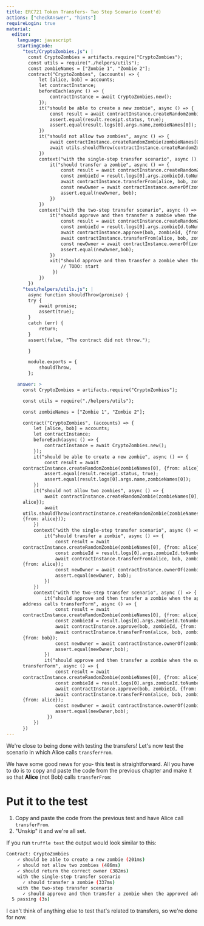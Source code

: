 ```yaml
---
title: ERC721 Token Transfers- Two Step Scenario (cont'd)
actions: ["checkAnswer", "hints"]
requireLogin: true
material:
  editor:
    language: javascript
    startingCode:
      "test/CryptoZombies.js": |
        const CryptoZombies = artifacts.require("CryptoZombies");
        const utils = require("./helpers/utils");
        const zombieNames = ["Zombie 1", "Zombie 2"];
        contract("CryptoZombies", (accounts) => {
            let [alice, bob] = accounts;
            let contractInstance;
            beforeEach(async () => {
                contractInstance = await CryptoZombies.new();
            });
            it("should be able to create a new zombie", async () => {
                const result = await contractInstance.createRandomZombie(zombieNames[0], {from: alice});
                assert.equal(result.receipt.status, true);
                assert.equal(result.logs[0].args.name,zombieNames[0]);
            })
            it("should not allow two zombies", async () => {
                await contractInstance.createRandomZombie(zombieNames[0], {from: alice});
                await utils.shouldThrow(contractInstance.createRandomZombie(zombieNames[1], {from: alice}));
            })
            context("with the single-step transfer scenario", async () => {
                it("should transfer a zombie", async () => {
                    const result = await contractInstance.createRandomZombie(zombieNames[0], {from: alice});
                    const zombieId = result.logs[0].args.zombieId.toNumber();
                    await contractInstance.transferFrom(alice, bob, zombieId, {from: alice});
                    const newOwner = await contractInstance.ownerOf(zombieId);
                    assert.equal(newOwner, bob);
                })
            })
            context("with the two-step transfer scenario", async () => {
                it("should approve and then transfer a zombie when the approved address calls transferForm", async () => {
                    const result = await contractInstance.createRandomZombie(zombieNames[0], {from: alice});
                    const zombieId = result.logs[0].args.zombieId.toNumber();
                    await contractInstance.approve(bob, zombieId, {from: alice});
                    await contractInstance.transferFrom(alice, bob, zombieId, {from: bob});
                    const newOwner = await contractInstance.ownerOf(zombieId);
                    assert.equal(newOwner,bob);
                })
                xit("should approve and then transfer a zombie when the owner calls transferForm", async () => {
                    // TODO: start
                 })
            })
        })
      "test/helpers/utils.js": |
        async function shouldThrow(promise) {
        try {
            await promise;
            assert(true);
        }
        catch (err) {
            return;
        }
        assert(false, "The contract did not throw.");

        }

        module.exports = {
            shouldThrow,
        };

    answer: >
      const CryptoZombies = artifacts.require("CryptoZombies");

      const utils = require("./helpers/utils");

      const zombieNames = ["Zombie 1", "Zombie 2"];

      contract("CryptoZombies", (accounts) => {
          let [alice, bob] = accounts;
          let contractInstance;
          beforeEach(async () => {
              contractInstance = await CryptoZombies.new();
          });
          it("should be able to create a new zombie", async () => {
              const result = await
      contractInstance.createRandomZombie(zombieNames[0], {from: alice});
              assert.equal(result.receipt.status, true);
              assert.equal(result.logs[0].args.name,zombieNames[0]);
          })
          it("should not allow two zombies", async () => {
              await contractInstance.createRandomZombie(zombieNames[0], {from:
      alice});
              await
      utils.shouldThrow(contractInstance.createRandomZombie(zombieNames[1],
      {from: alice}));
          })
          context("with the single-step transfer scenario", async () => {
              it("should transfer a zombie", async () => {
                  const result = await
      contractInstance.createRandomZombie(zombieNames[0], {from: alice});
                  const zombieId = result.logs[0].args.zombieId.toNumber();
                  await contractInstance.transferFrom(alice, bob, zombieId,
      {from: alice});
                  const newOwner = await contractInstance.ownerOf(zombieId);
                  assert.equal(newOwner, bob);
              })
          })
          context("with the two-step transfer scenario", async () => {
              it("should approve and then transfer a zombie when the approved
      address calls transferForm", async () => {
                  const result = await
      contractInstance.createRandomZombie(zombieNames[0], {from: alice});
                  const zombieId = result.logs[0].args.zombieId.toNumber();
                  await contractInstance.approve(bob, zombieId, {from: alice});
                  await contractInstance.transferFrom(alice, bob, zombieId,
      {from: bob});
                  const newOwner = await contractInstance.ownerOf(zombieId);
                  assert.equal(newOwner,bob);
              })
              it("should approve and then transfer a zombie when the owner calls
      transferForm", async () => {
                  const result = await
      contractInstance.createRandomZombie(zombieNames[0], {from: alice});
                  const zombieId = result.logs[0].args.zombieId.toNumber();
                  await contractInstance.approve(bob, zombieId, {from: alice});
                  await contractInstance.transferFrom(alice, bob, zombieId,
      {from: alice});
                  const newOwner = await contractInstance.ownerOf(zombieId);
                  assert.equal(newOwner,bob);
               })
          })
      })
---
```


We're close to being done with testing the transfers! Let's now test the
scenario in which Alice calls `transferFrom`.

We have some good news for you- this test is straightforward. All you have to do
is to copy and paste the code from the previous chapter and make it so that
**Alice** (not Bob) calls `transferFrom`:

# Put it to the test

1. Copy and paste the code from the previous test and have Alice call
   `transferFrom`.
2. "Unskip" it and we're all set.

If you run `truffle test` the output would look similar to this:

```bash
Contract: CryptoZombies
    ✓ should be able to create a new zombie (201ms)
    ✓ should not allow two zombies (486ms)
    ✓ should return the correct owner (382ms)
    with the single-step transfer scenario
      ✓ should transfer a zombie (337ms)
    with the two-step transfer scenario
      ✓ should approve and then transfer a zombie when the approved address calls transferForm (266ms)
  5 passing (3s)
```

I can't think of anything else to test that's related to transfers, so we're
done for now.
